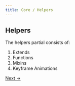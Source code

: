 ```yaml
---
title: Core / Helpers
---
```


## Helpers

The helpers partial consists of:

1. Extends
2. Functions
3. Mixins
4. Keyframe Animations

<a class="btn--b" href="/core/base/">Next &rarr;</a>
